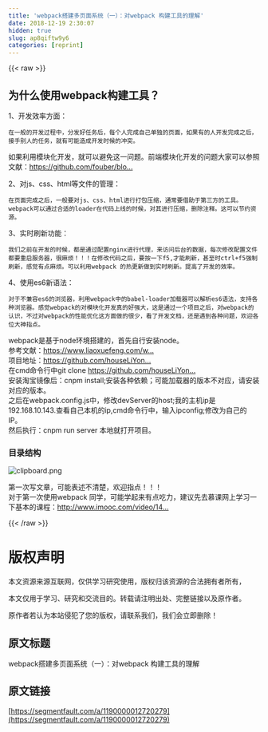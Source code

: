 ```yaml
---
title: 'webpack搭建多页面系统（一）：对webpack 构建工具的理解' 
date: 2018-12-19 2:30:07
hidden: true
slug: ap8qiftw9y6
categories: [reprint]
---
```


{{< raw >}}

                    
<h2 id="articleHeader0">为什么使用webpack构建工具？</h2>
<p>1、开发效率方面：</p>
<div class="widget-codetool" style="display:none;">
      <div class="widget-codetool--inner">
      <span class="selectCode code-tool" data-toggle="tooltip" data-placement="top" title="" data-original-title="全选"></span>
      <span type="button" class="copyCode code-tool" data-toggle="tooltip" data-placement="top" data-clipboard-text="在一般的开发过程中，分发好任务后，每个人完成自己单独的页面，如果有的人开发完成之后，接手别人的任务，就有可能造成开发时候的冲突。" title="" data-original-title="复制"></span>
      <span type="button" class="saveToNote code-tool" data-toggle="tooltip" data-placement="top" title="" data-original-title="放进笔记"></span>
      </div>
      </div><pre class="hljs"><code style="word-break: break-word; white-space: initial;">在一般的开发过程中，分发好任务后，每个人完成自己单独的页面，如果有的人开发完成之后，接手别人的任务，就有可能造成开发时候的冲突。</code></pre>
<p>如果利用模块化开发，就可以避免这一问题。前端模块化开发的问题大家可以参照文献：<a href="https://github.com/fouber/blog/issues/10?from=timeline&amp;isappinstalled=0#" rel="nofollow noreferrer" target="_blank">https://github.com/fouber/blo...</a></p>
<p>2、对js、css、html等文件的管理：</p>
<div class="widget-codetool" style="display:none;">
      <div class="widget-codetool--inner">
      <span class="selectCode code-tool" data-toggle="tooltip" data-placement="top" title="" data-original-title="全选"></span>
      <span type="button" class="copyCode code-tool" data-toggle="tooltip" data-placement="top" data-clipboard-text="在页面完成之后，一般要对js、css、html进行打包压缩，通常要借助于第三方的工具。webpack可以通过合适的loader在代码上线的时候，对其进行压缩，删除注释。这可以节约资源。" title="" data-original-title="复制"></span>
      <span type="button" class="saveToNote code-tool" data-toggle="tooltip" data-placement="top" title="" data-original-title="放进笔记"></span>
      </div>
      </div><pre class="hljs x86asm"><code style="word-break: break-word; white-space: initial;">在页面完成之后，一般要对<span class="hljs-keyword">js</span>、css、html进行打包压缩，通常要借助于第三方的工具。webpack可以通过合适的loader在代码上线的时候，对其进行压缩，删除注释。这可以节约资源。</code></pre>
<p>3、实时刷新功能：</p>
<div class="widget-codetool" style="display:none;">
      <div class="widget-codetool--inner">
      <span class="selectCode code-tool" data-toggle="tooltip" data-placement="top" title="" data-original-title="全选"></span>
      <span type="button" class="copyCode code-tool" data-toggle="tooltip" data-placement="top" data-clipboard-text="我们之前在开发的时候，都是通过配置nginx进行代理，来访问后台的数据，每次修改配置文件都要重启服务器，很麻烦！！！在修改代码之后，要按一下f5,才能刷新，甚至时ctrl+f5强制刷新，感觉有点麻烦。可以利用webpack 的热更新做到实时刷新。提高了开发的效率。    " title="" data-original-title="复制"></span>
      <span type="button" class="saveToNote code-tool" data-toggle="tooltip" data-placement="top" title="" data-original-title="放进笔记"></span>
      </div>
      </div><pre class="hljs armasm"><code style="word-break: break-word; white-space: initial;">我们之前在开发的时候，都是通过配置nginx进行代理，来访问后台的数据，每次修改配置文件都要重启服务器，很麻烦！！！在修改代码之后，要按一下<span class="hljs-built_in">f5</span>,才能刷新，甚至时ctrl+<span class="hljs-built_in">f5</span>强制刷新，感觉有点麻烦。可以利用webpack 的热更新做到实时刷新。提高了开发的效率。    </code></pre>
<p>4、使用es6新语法：</p>
<div class="widget-codetool" style="display:none;">
      <div class="widget-codetool--inner">
      <span class="selectCode code-tool" data-toggle="tooltip" data-placement="top" title="" data-original-title="全选"></span>
      <span type="button" class="copyCode code-tool" data-toggle="tooltip" data-placement="top" data-clipboard-text="对于不兼容es6的浏览器，利用webpack中的babel-loader加载器可以解析es6语法，支持各种浏览器。感觉webpack的对模块化开发真的好强大，这是通过一个项目之后，对webpack的认识，不过对webpack的性能优化这方面做的很少，看了开发文档，还是遇到各种问题，欢迎各位大神指点。" title="" data-original-title="复制"></span>
      <span type="button" class="saveToNote code-tool" data-toggle="tooltip" data-placement="top" title="" data-original-title="放进笔记"></span>
      </div>
      </div><pre class="hljs"><code style="word-break: break-word; white-space: initial;">对于不兼容es6的浏览器，利用webpack中的babel-loader加载器可以解析es6语法，支持各种浏览器。感觉webpack的对模块化开发真的好强大，这是通过一个项目之后，对webpack的认识，不过对webpack的性能优化这方面做的很少，看了开发文档，还是遇到各种问题，欢迎各位大神指点。</code></pre>
<p>webpack是基于node环境搭建的，首先自行安装node。<br>参考文献：<a href="https://www.liaoxuefeng.com/wiki/001434446689867b27157e896e74d51a89c25cc8b43bdb3000/00143450141843488beddae2a1044cab5acb5125baf0882000" rel="nofollow noreferrer" target="_blank">https://www.liaoxuefeng.com/w...</a><br>项目地址：<a href="https://github.com/houseLiYong/moule-home-frontend" rel="nofollow noreferrer" target="_blank">https://github.com/houseLiYon...</a><br>在cmd命令行中git clone <a href="https://github.com/houseLiYong/moule-home-frontend.git" rel="nofollow noreferrer" target="_blank">https://github.com/houseLiYon...</a><br>安装淘宝镜像后：cnpm install;安装各种依赖；可能加载器的版本不对应，请安装对应的版本。<br>之后在webpack.config.js中，修改devServer的host;我的主机ip是<br>192.168.10.143.查看自己本机的ip,cmd命令行中，输入ipconfig;修改为自己的IP。<br>然后执行：cnpm run server 本地就打开项目。</p>
<h3 id="articleHeader1">目录结构</h3>
<p><span class="img-wrap"><img data-src="/img/bV1xG0?w=612&amp;h=447" src="https://static.alili.tech/img/bV1xG0?w=612&amp;h=447" alt="clipboard.png" title="clipboard.png" style="cursor: pointer; display: inline;"></span></p>
<p>第一次写文章，可能表述不清楚，欢迎指点！！！<br>对于第一次使用webpack 同学，可能学起来有点吃力，建议先去慕课网上学习一下基本的课程：<a href="http://www.imooc.com/video/14187/0" rel="nofollow noreferrer" target="_blank">http://www.imooc.com/video/14...</a></p>

                
{{< /raw >}}

# 版权声明
本文资源来源互联网，仅供学习研究使用，版权归该资源的合法拥有者所有，

本文仅用于学习、研究和交流目的。转载请注明出处、完整链接以及原作者。

原作者若认为本站侵犯了您的版权，请联系我们，我们会立即删除！

## 原文标题
webpack搭建多页面系统（一）：对webpack 构建工具的理解

## 原文链接
[https://segmentfault.com/a/1190000012720279](https://segmentfault.com/a/1190000012720279)

